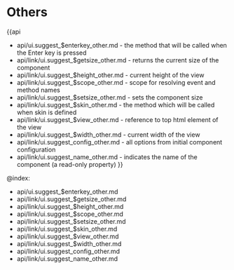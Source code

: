 Others
=======

{{api
- api/ui.suggest_$enterkey_other.md - the method that will be called when the Enter key is pressed
- api/link/ui.suggest_$getsize_other.md - returns the current size of the component
- api/link/ui.suggest_$height_other.md - current height of the view
- api/link/ui.suggest_$scope_other.md - scope for resolving event and method names
- api/link/ui.suggest_$setsize_other.md - sets the component size
- api/link/ui.suggest_$skin_other.md - the method which will be called when skin is defined
- api/link/ui.suggest_$view_other.md - reference to top html element of the view
- api/link/ui.suggest_$width_other.md - current width of the view
- api/link/ui.suggest_config_other.md - all options from initial component configuration
- api/link/ui.suggest_name_other.md - indicates the name of the component (a read-only property)
}}

@index:
- api/ui.suggest_$enterkey_other.md
- api/link/ui.suggest_$getsize_other.md
- api/link/ui.suggest_$height_other.md
- api/link/ui.suggest_$scope_other.md
- api/link/ui.suggest_$setsize_other.md
- api/link/ui.suggest_$skin_other.md
- api/link/ui.suggest_$view_other.md
- api/link/ui.suggest_$width_other.md
- api/link/ui.suggest_config_other.md
- api/link/ui.suggest_name_other.md


